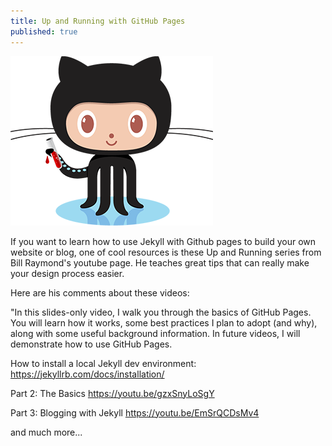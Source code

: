 ```yaml
---
title: Up and Running with GitHub Pages
published: true
---
```


[<img src="/links/assets/octojekyll.png">](https://www.youtube.com/watch?v=EvYs1idcGnM&list=PLWzwUIYZpnJuT0sH4BN56P5oWTdHJiTNq&index=1)

If you want to learn how to use Jekyll with Github pages to build your own website or blog, one of cool resources is these Up and Running series from Bill Raymond's youtube page. He teaches great tips that can really make your design process easier.  

Here are his comments about these videos:

"In this slides-only video, I walk you through the basics of GitHub Pages. You will learn how it works, some best practices I plan to adopt (and why), along with some useful background information. In future videos, I will demonstrate how to use GitHub Pages.

How to install a local Jekyll dev environment:
https://jekyllrb.com/docs/installation/

Part 2: The Basics
https://youtu.be/gzxSnyLoSgY

Part 3: Blogging with Jekyll
https://youtu.be/EmSrQCDsMv4

and much more...
